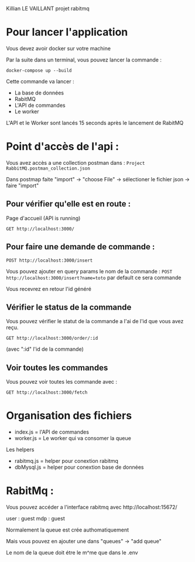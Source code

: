 Killian LE VAILLANT projet rabitmq

# Pour lancer l'application

Vous devez avoir docker sur votre machine

Par la suite dans un terminal, vous pouvez lancer la commande :

```docker-compose up --build```

Cette commande va lancer :
- La base de données
- RabitMQ
- L'API de commandes
- Le worker

L'API et le Worker sont lancés 15 seconds après le lancement de RabitMQ


# Point d'accès de l'api :

Vous avez accès a une collection postman dans : ```Project RabbitMQ.postman_collection.json```

Dans postmap faite "import" -> "choose File" -> sélectioner le fichier json -> faire "import"

## Pour vérifier qu'elle est en route :

Page d'accueil (API is running) 

```GET http://localhost:3000/```

## Pour faire une demande de commande :

```POST http://localhost:3000/insert```

Vous pouvez ajouter en query params le nom de la commande :
```POST http://localhost:3000/insert?name=toto```
par default ce sera commande

Vous recevrez en retour l'id généré

## Vérifier le status de la commande

Vous pouvez vérifier le statut de la commande a l'ai de l'id que vous avez reçu.

```GET http://localhost:3000/order/:id```

(avec ":id" l'id de la commande)


## Voir toutes les commandes 

Vous pouvez voir toutes les commande avec :

```GET http://localhost:3000/fetch```

# Organisation des fichiers

- index.js = l'API de commandes
- worker.js = Le worker qui va consomer la queue

Les helpers
- rabitmq.js = helper pour conextion rabitmq
- dbMysql.js = helper pour conextion base de données


# RabitMq :

Vous pouvez accéder a l'interface rabitmq avec http://localhost:15672/

user : guest
mdp : guest

Normalement la queue est crée authomatiquement

Mais vous pouvez en ajouter une dans "queues" -> "add queue"

Le nom de la queue doit étre le m^me que dans le .env

